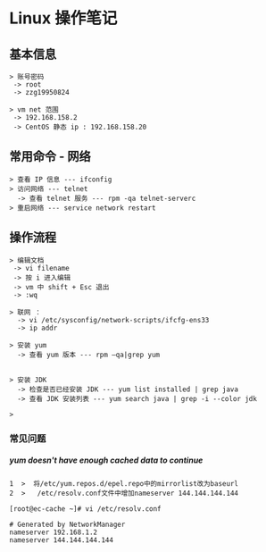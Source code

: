 # Linux 操作笔记



## 基本信息

```
> 账号密码 
 -> root
 -> zzg19950824
 
> vm net 范围 
 -> 192.168.158.2
 -> CentOS 静态 ip : 192.168.158.20
```



## 常用命令  -  网络

```
> 查看 IP 信息 --- ifconfig
> 访问网络 --- telnet 
  -> 查看 telnet 服务 --- rpm -qa telnet-serverc
> 重启网络 --- service network restart
```



## 操作流程

```
> 编辑文档
 -> vi filename
 -> 按 i 进入编辑
 -> vm 中 shift + Esc 退出
 -> :wq 

> 联网 ： 
  -> vi /etc/sysconfig/network-scripts/ifcfg-ens33
  -> ip addr
  
> 安装 yum
  -> 查看 yum 版本 --- rpm –qa|grep yum
  
  
> 安装 JDK
  -> 检查是否已经安装 JDK --- yum list installed | grep java
  -> 查看 JDK 安装列表 --- yum search java | grep -i --color jdk 
  
>   
```





### 常见问题

##### yum doesn't have enough cached data to continue

```
1  >  将/etc/yum.repos.d/epel.repo中的mirrorlist改为baseurl
2  >   /etc/resolv.conf文件中增加nameserver 144.144.144.144

[root@ec-cache ~]# vi /etc/resolv.conf

# Generated by NetworkManager
nameserver 192.168.1.2
nameserver 144.144.144.144
```

